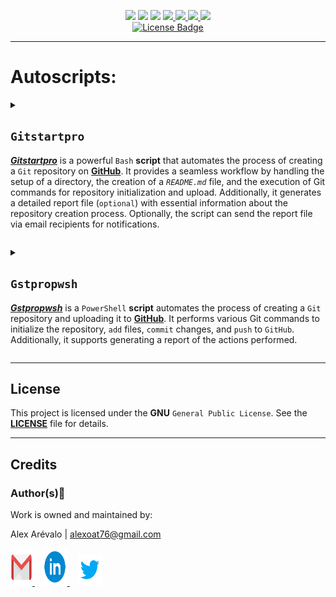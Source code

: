 <p align="center">
<img src="https://img.shields.io/badge/LINUX-darkgreen.svg"/>
<img src="https://img.shields.io/badge/Git-orange.svg"/> 
<img src="https://img.shields.io/badge/Bash-ligthgreen.svg"/>
<a href="https://ohmyz.sh/"><img src="https://img.shields.io/badge/Zsh-blue.svg"/>
<a href="https://learn.microsoft.com/en-us/powershell/"><img src="https://img.shields.io/badge/PowerShell-blue.svg"/>
<img src="https://img.shields.io/badge/Vim-green.svg"/>
<img src="https://img.shields.io/badge/Markdown-black.svg"/><br>
<a href="https://github.com/alexoat76/autoscripts/blob/main/LICENSE"><img src="https://img.shields.io/github/license/alexoat76/autoscripts?color=2b9348" alt="License Badge"/></a>
</p>

---

# Autoscripts:

<details  style="user-select: none;">
<summary>
  
## `Gitstartpro`

***[Gitstartpro](./gitstartpro.sh)*** is a powerful `Bash` **script** that automates the process of creating a `Git` repository on **[GitHub](https://github.com/)**. It provides a seamless workflow by handling the setup of a directory, the creation of a *`README.md`* file, and the execution of Git commands for repository initialization and upload. Additionally, it generates a detailed report file (`optional`) with essential information about the repository creation process. Optionally, the script can send the report file via email recipients for notifications.

</summary>

<p align='center'>
  
## Features
- Interactive command-line interface for a user-friendly experience.
- Automatic creation of a directory with a customizable name.
- Generation of a README.md file in the repository.
- Git initialization, committing the initial changes, and pushing to GitHub.
- Report file generation with system and execution details.
- Option to send the report file via email with **[neomutt](https://seniormars.github.io/posts/neomutt/)**.

## Getting Started :running:	
<div style="text-align: justify">
  
## Table of Contents
- **[Requirements](#Requirements)**
- **[Installation](#Installation)**
- **[Usage](#Usage)**
- **[Examples](#Examples)**
- **[License](#License)**
- **[Credits](#Credits)**

## Requirements

The script requires the following commands to be available in the system:

(`date`, `git`, `ls`, `mkdir`, `neomutt`, `pwd`, `ssh`, `tee`, `uname`, `whoami`)

Make sure these commands are installed and accessible in your system before running the script.

---
**![Static Badge](https://img.shields.io/badge/NOTE:-8A2BE2)**

*This script is designed to run in **[Zsh](https://ohmyz.sh/)**, but it is also compatible with Bash. However, it is recommended to run the script
in Zsh for optimal performance and expected behavior*.

---

## Installation

1. Clone the repository:

  ```bash
git clone https://github.com/Alexoat76/autoscripts.git
```

2. Change to the script directory:

  ```bash
cd autoscripts
```

3. Make the script executable:

  ```bash
chmod +x gitstartpro.sh
```

4. Run the script with the desired options.

```bash
./gitstartpro.sh [OPTIONS]
```

## Usage

The script can be executed with the following command:

```bash
./gitstartpro.sh [OPTIONS]
```
  ### Options:
  ```bash
    -d, --dir-name: Specify the name of the directory to create (default: 'my_project').
    -h, --help: Show the help message and exit.
    -r, --recipients: Specify email recipients for notification.
    -u, --github-username: Specify the GitHub username.
    -v, --version: Display version information.
    -g, --generate-report: Generate a complete report for script actions.
  ```

## Examples

+ [x] 1\. Error for usage 
```bash
./gitstartpro.sh
       Error: The -u or --github-username option is required. 
```

+ [x] 2\. Create a Git repository named `my_project` for the GitHub user `github-username`:
```bash
./gitstartpro.sh -d my_project -u github-username
```
The script will ask in the next prompt again for the recipient to send the report message. If this has not been entered in the initial execution. Press *`enter`* to continue.

+ [x] 3\. Create a Git repository named `my_project` for the GitHub user `github-username` and send mail for the recipient(s) specified in this prompt, also generate a complete report for script actions: (`optional`).

```bash
./gitstartpro.sh -d my_project -u github-username -r user1@example.com -g
```
same as above

```bash
./gitstartpro.sh --dir-name my_project --github-username github-username --recipients user1@example.com --generate-report
```
</p>
</details>

<p align='center'>
<details  style="user-select: none;">
<summary>

## `Gstpropwsh`

***[Gstpropwsh](./gstpropwsh.ps1)*** is a `PowerShell` **script** automates the process of creating a `Git` repository and uploading it to **[GitHub](https://github.com/)**. It performs various Git commands to initialize the repository, `add` files, `commit` changes, and `push` to `GitHub`. Additionally, it supports generating a report of the actions performed.

</summary>

<p align='center'>
  
## Features
- Automated Git repository creation and setup.
- Seamless integration with GitHub for easy repository upload.
- Custom directory name for organizing projects.
- Automatic `README.md` file generation.
- Git initialization, committing the initial changes, and pushing to GitHub.
- Optional generation of detailed action report.

These features make the ***[Gstpropwsh](./gstpropwsh.sh)*** script a powerful tool for automating repository creation, streamlining Git operations, and enhancing collaboration with GitHub.

## Getting Started :running:	
<div style="text-align: justify">
  
## Table of Contents
- **[Requirements](#Requirements-1)**
- **[Installation](#Installation-1)**
- **[Usage](#Usage-1)**
- **[Examples](#Examples-1)**
- **[License](#License)**
- **[Credits](#Credits)**

## Requirements

The script requires the following commands to be available in the system:

- `PowerShell` *version 7.3* or higher.
- `Git` installed and configured on your system.
- Access to a `GitHub` account.

---
**![Static Badge](https://img.shields.io/badge/NOTE:-8A2BE2)**

*This script is designed to run in  **[PowerShell](https://learn.microsoft.com/en-us/powershell/scripting/install/installing-powershell-on-windows?view=powershell-7.3)**, but it is also compatible with other shells, such as `Command Prompt` or `Git Bash`.
However, it is recommended to run the script in PowerShell for optimal performance and expected behavior*.

---

## Installation

1. PowerShell Version:

Make sure you have PowerShell installed on your system.

  ```bash
Get-Host
```

2. Clone the repository:

  ```bash
git clone https://github.com/Alexoat76/autoscripts.git
```

3. Change to the script directory:

  ```bash
cd autoscripts
```

4. Run the script with the desired options.

```bash
.\gstpropwsh.ps1 -u <GitHubUsername> [-d <DirectoryName>] [-g] [-h] [-v]
```

## Usage

The script can be executed with the following command:

```bash
.\gstpropwsh.ps1 -u <GitHubUsername> [-d <DirectoryName>] [-g] [-h] [-v]
```

Replace <GitHubUsername> with your GitHub username. You can provide additional optional parameters as needed:

  ### Options:
  ```bash
    -d, --dir-name: Specify the name of the directory to create (Default:'MyDirectory').
    -g, --generate-report: Generate a complete report for script actions.
    -h, --help: Show the help message and exit.
    -u, --github-username: Specify the GitHub username.
    -v, --version:  Display the current script version.
  ```


</p>
</details>

---

## License

This project is licensed under the **GNU** `General Public License`. See the **[LICENSE](./LICENSE)** file for details.

---
## Credits

### Author(s):blue_book:

Work is owned and maintained by:

Alex Arévalo | alexoat76@gmail.com

<a href="https://www.gmail.com" >
<img src="https://github.com/Alexoat76/Alexoat76/blob/main/assets/icons8-gmail.svg" alt="gmail" width="35" height="60">
</a>
&nbsp;&nbsp;
<a href="https://www.linkedin.com/in/Alexoat76" >
<img src="https://github.com/Alexoat76/Alexoat76/blob/main/assets/icons8-linkedin.svg" alt="linkedin" width="40" height="60">
</a>
&nbsp;&nbsp;
<a href="https://twitter.com/Alexoat76" >
<img src="https://github.com/Alexoat76/Alexoat76/blob/main/assets/icons8-twitter.svg" alt="twitter" width="40" height="50">
</a>

